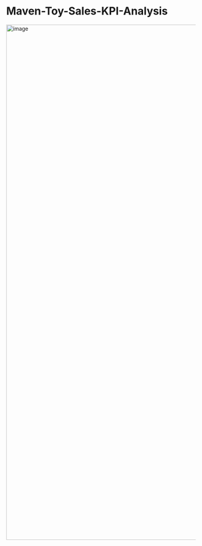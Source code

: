 # Maven-Toy-Sales-KPI-Analysis

<img width="2732" height="1365" alt="image" src="https://github.com/user-attachments/assets/f1177d1a-bb61-4f73-ab41-583b643c6ec9" />

